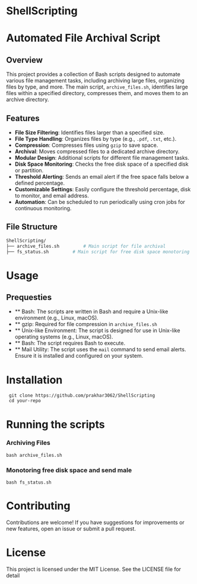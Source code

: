 # ShellScripting
# Automated File Archival Script

## Overview

This project provides a collection of Bash scripts designed to automate various file management tasks, including archiving large files, organizing files by type, and more. The main script, `archive_files.sh`, identifies large files within a specified directory, compresses them, and moves them to an archive directory.

## Features

- **File Size Filtering**: Identifies files larger than a specified size.
- **File Type Handling**: Organizes files by type (e.g., `.pdf`, `.txt`, etc.).
- **Compression**: Compresses files using `gzip` to save space.
- **Archival**: Moves compressed files to a dedicated archive directory.
- **Modular Design**: Additional scripts for different file management tasks.
- **Disk Space Monitoring**: Checks the free disk space of a specified disk or partition.
- **Threshold Alerting**: Sends an email alert if the free space falls below a defined percentage.
- **Customizable Settings**: Easily configure the threshold percentage, disk to monitor, and email address.
- **Automation**: Can be scheduled to run periodically using cron jobs for continuous monitoring.

## File Structure

```bash
ShellScripting/
├── archive_files.sh         # Main script for file archival
├── fs_status.sh         # Main script for free disk space monotoring

```
# Usage
## Prequesties
- ** Bash: The scripts are written in Bash and require a Unix-like environment (e.g., Linux, macOS).
- ** gzip: Required for file compression in `archive_files.sh`
- ** Unix-like Environment: The script is designed for use in Unix-like operating systems (e.g., Linux, macOS).
- ** Bash: The script requires Bash to execute.
- ** Mail Utility: The script uses the `mail` command to send email alerts. Ensure it is installed and configured on your system.
  
# Installation
```
 git clone https://github.com/prakhar3062/ShellScripting
 cd your-repo
```
# Running the scripts
### Archiving Files ###
```
bash archive_files.sh
```
### Monotoring free disk space and send male
```
bash fs_status.sh
```
# Contributing
Contributions are welcome! If you have suggestions for improvements or new features, 
open an issue or submit a pull request.
# License
This project is licensed under the MIT License. See the LICENSE file for detail
